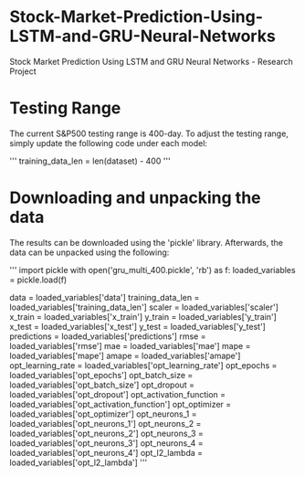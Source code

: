 # Stock-Market-Prediction-Using-LSTM-and-GRU-Neural-Networks
Stock Market Prediction Using LSTM and GRU Neural Networks - Research Project

# Testing Range
The current S&P500 testing range is 400-day. To adjust the testing range, simply update the following code under each model:

'''
training_data_len = len(dataset) - 400
'''

# Downloading and unpacking the data
The results can be downloaded using the 'pickle' library. Afterwards, the data can be unpacked using the following:

'''
import pickle
with open('gru_multi_400.pickle', 'rb') as f:
    loaded_variables = pickle.load(f)

data = loaded_variables['data']
training_data_len = loaded_variables['training_data_len']
scaler = loaded_variables['scaler']
x_train = loaded_variables['x_train']
y_train = loaded_variables['y_train']
x_test = loaded_variables['x_test']
y_test = loaded_variables['y_test']
predictions = loaded_variables['predictions']
rmse = loaded_variables['rmse']
mae = loaded_variables['mae']
mape = loaded_variables['mape']
amape = loaded_variables['amape']
opt_learning_rate = loaded_variables['opt_learning_rate']
opt_epochs = loaded_variables['opt_epochs']
opt_batch_size = loaded_variables['opt_batch_size']
opt_dropout = loaded_variables['opt_dropout']
opt_activation_function = loaded_variables['opt_activation_function']
opt_optimizer = loaded_variables['opt_optimizer']
opt_neurons_1 = loaded_variables['opt_neurons_1']
opt_neurons_2 = loaded_variables['opt_neurons_2']
opt_neurons_3 = loaded_variables['opt_neurons_3']
opt_neurons_4 = loaded_variables['opt_neurons_4']
opt_l2_lambda = loaded_variables['opt_l2_lambda']
'''

